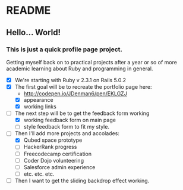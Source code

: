 # README

## Hello... World!
### This is just a quick profile page project.

Getting myself back on to practical projects after a year or so of more
academic learning about Ruby and programming in general.

* [x] We're starting with Ruby v 2.3.1 on  Rails 5.0.2
* [x] The first goal will be to recreate the portfolio page here:
  - http://codepen.io/JDenman6/pen/EKLGZJ
  - [x] appearance
  - [x] working links
* [ ] The next step will be to get the feedback form working
  - [x] working feedback form on main page
  - [ ] style feedback form to fit my style.
* [ ] Then I'll add more projects and accolades:
  - [x] Qubed space prototype
  - [ ] HackerRank progress
  - [ ] Freecodecamp certification
  - [ ] Coder Dojo volunteering
  - [ ] Salesforce admin experience
  - [ ] etc. etc. etc.
* [ ] Then I want to get the sliding backdrop effect working.
